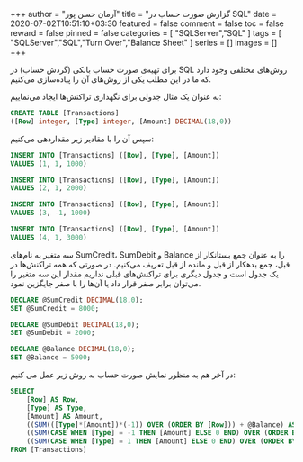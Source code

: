 +++
author = "آرمان حسن پور"
title = "گزارش صورت حساب در SQL" 
date = 2020-07-02T10:51:10+03:30
featured = false
comment = false
toc = false
reward = false
pinned = false
categories = [
	"SQLServer","SQL"
]
tags = [
    "SQLServer","SQL","Turn Over","Balance Sheet"
]
series = []
images = []
+++

برای تهیه‌ی صورت حساب بانکی (گردش حساب) در SQL روش‌های مختلفی وجود دارد که ما در این مطلب یکی از روش‌های آن را پیاده‌سازی می‌کنیم.
<!--more-->

به عنوان یک مثال جدولی برای نگهداری تراکنش‌ها ایجاد می‌نماییم:
``` sql
CREATE TABLE [Transactions]
([Row] integer, [Type] integer, [Amount] DECIMAL(18,0))
```

سپس آن را با مقادیر زیر مقداردهی می‌کنیم:
``` sql
INSERT INTO [Transactions] ([Row], [Type], [Amount])
VALUES (1, 1, 1000)

INSERT INTO [Transactions] ([Row], [Type], [Amount])
VALUES (2, 1, 2000)

INSERT INTO [Transactions] ([Row], [Type], [Amount])
VALUES (3, -1, 1000)

INSERT INTO [Transactions] ([Row], [Type], [Amount])
VALUES (4, 1, 3000)
```

سه متغیر به نام‌های SumCredit، SumDebit و Balance را به عنوان جمع بستانکار از قبل، جمع بدهکار از قبل و مانده از قبل تعریف می‌کنیم. در صورتی که همه تراکنش‌ها در یک جدول است و جدول دیگری برای تراکنش‌های قبلی نداریم مقدار این سه متغیر را می‌توان برابر صفر قرار داد یا آن‌ها را با صفر جایگزین نمود.

``` sql
DECLARE @SumCredit DECIMAL(18,0);
SET @SumCredit = 8000;

DECLARE @SumDebit DECIMAL(18,0);
SET @SumDebit = 2000;

DECLARE @Balance DECIMAL(18,0);
SET @Balance = 5000;
```

در آخر هم به منظور نمایش صورت حساب به روش زیر عمل می کنیم:

``` sql
SELECT
	[Row] AS Row,
	[Type] AS Type,
	[Amount] AS Amount,
	((SUM(([Type]*[Amount])*(-1)) OVER (ORDER BY [Row])) + @Balance) AS Balance,
	((SUM(CASE WHEN [Type] = -1 THEN [Amount] ELSE 0 END) OVER (ORDER BY [Row])) + @SumCredit) AS Credit,
	((SUM(CASE WHEN [Type] = 1 THEN [Amount] ELSE 0 END) OVER (ORDER BY [Row])) + @SumDebit) AS Debit
FROM [Transactions]
```